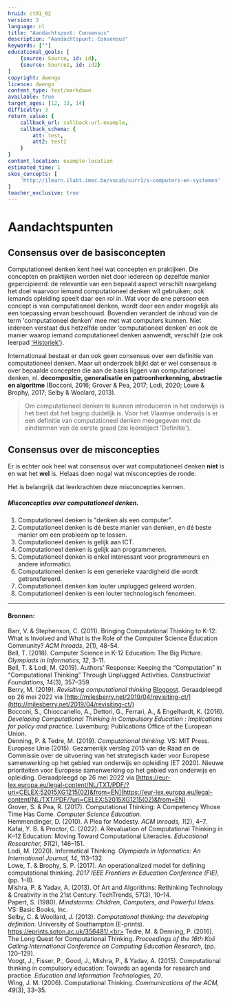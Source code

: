 ```yaml
---
hruid: ct01_02
version: 3
language: nl
title: "Aandachtspunt: Consensus"
description: "Aandachtspunt: Consensus"
keywords: [""]
educational_goals: [
    {source: Source, id: id}, 
    {source: Source2, id: id2}
]
copyright: dwengo
licence: dwengo
content_type: text/markdown
available: true
target_ages: [12, 13, 14]
difficulty: 3
return_value: {
    callback_url: callback-url-example,
    callback_schema: {
        att: test,
        att2: test2
    }
}
content_location: example-location
estimated_time: 1
skos_concepts: [
    'http://ilearn.ilabt.imec.be/vocab/curr1/s-computers-en-systemen'
]
teacher_exclusive: true
---
```

# Aandachtspunten

## Consensus over de basisconcepten

Computationeel denken kent heel wat concepten en praktijken. Die concepten en praktijken worden niet door iedereen op dezelfde manier gepercipieerd: de relevantie van een bepaald aspect verschilt naargelang het doel waarvoor iemand computationeel denken wil gebruiken; ook iemands opleiding speelt daar een rol in. Wat voor de ene persoon een concept is van computationeel denken, wordt door een ander mogelijk als een toepassing ervan beschouwd. Bovendien verandert de inhoud van de term 'computationeel denken' mee met wat computers kunnen. 
Niet iedereen verstaat dus hetzelfde onder ‘computationeel denken’ en ook de manier waarop iemand computationeel denken aanwendt, verschilt (zie ook leerpad ['Historiek'](https://www.dwengo.org/learning-path.html?hruid=ct7_historiek&language=nl&te=true&source_page=%2Fcomputational_thinking%2F&source_title=%20Computationeel%20Denken#ct_historiek1;nl;3)). 

Internationaal bestaat er dan ook geen consensus over een definitie van computationeel denken. Maar uit onderzoek blijkt dat er wel consensus is over bepaalde concepten die aan de basis liggen van computationeel denken, nl. **decompositie, generalisatie en patroonherkenning, abstractie en algoritme** (Bocconi, 2016; Grover & Pea, 2017; Lodi, 2020; Lowe & Brophy, 2017; Selby & Woolard, 2013). 

> Om computationeel denken te kunnen introduceren in het onderwijs is het best dat het begrip duidelijk is. Voor het Vlaamse onderwijs is er een definitie van computationeel denken meegegeven met de eindtermen van de eerste graad (zie leerobject 'Definitie').

## Consensus over de misconcepties

Er is echter ook heel wat consensus over wat computationeel denken **niet** is en wat het **wel** is. Helaas doen nogal wat misconcepties de ronde. 

Het is belangrijk dat leerkrachten deze misconcepties kennen.

<div class="alert alert-box alert-danger">
    <strong><h5>Misconcepties over computationeel denken.</h5></strong>
    <ol>
        <li>Computationeel denken is "denken als een computer".</li>
        <li>Computationeel denken is dé beste manier van denken, en dé beste manier om een probleem op te lossen.</li>
        <li>Computationeel denken is gelijk aan ICT.</li>
        <li>Computationeel denken is gelijk aan programmeren.</li>
        <li>Computationeel denken is enkel interessant voor programmeurs en andere informatici.</li>  
        <li>Computationeel denken is een generieke vaardigheid die wordt getransfereerd.</li>
        <li>Computationeel denken kan louter unplugged geleerd worden.</li>
        <li>Computationeel denken is een louter technologisch fenomeen.</li>
    </ol>
</div>

---

#### Bronnen: 
Barr, V. & Stephenson, C. (2011). Bringing Computational Thinking to K-12: What is Involved and What is the Role of the Computer Science Education Community? *ACM
Inroads*, 2(1), 48-54.<br>
Bell, T. (2018). Computer Science in K-12 Education: The Big Picture. *Olympiads in Informatics, 12*, 3-11.<br>
Bell, T. & Lodi, M. (2019). Authors’ Response: Keeping the “Computation” in “Computational Thinking” Through Unplugged Activities. *Constructivist Foundations, 14*(3),
357–359.<br>
Berry, M. (2019). *Revisiting computational thinking* [Blogpost](http://milesberry.net/2019/04/revisiting-ct/). Geraadpleegd op 26 mei 2022 via [http://milesberry.net/2019/04/revisiting-ct/](http://milesberry.net/2019/04/revisiting-ct/)<br>
Bocconi, S., Chioccariello, A., Dettori, G., Ferrari, A., & Engelhardt, K. (2016). *Developing Computational Thinking in Compulsory Education : Implications for policy and practice.* Luxemburg: Publications Office of the European Union.<br>
Denning, P. & Tedre, M. (2019). *Computational thinking.* VS: MIT Press.<br>
Europese Unie (2015). Gezamenlijk verslag 2015 van de Raad en de Commissie over de uitvoering van het strategisch kader voor Europese samenwerking op het gebied van onderwijs en opleiding (ET 2020). Nieuwe prioriteiten voor Europese samenwerking op het gebied van onderwijs en opleiding. Geraadpleegd op 26 mei 2022 via [https://eur-lex.europa.eu/legal-content/NL/TXT/PDF/?uri=CELEX:52015XG1215(02)&from=EN](https://eur-lex.europa.eu/legal-content/NL/TXT/PDF/?uri=CELEX:52015XG1215(02)&from=EN)<br>
Grover, S. & Pea, R. (2017). Computational Thinking: A Competency Whose Time Has Come. *Computer Science Education.*<br>
Hemmendinger, D. (2010). A Plea for Modesty. *ACM Inroads, 1*(2), 4–7.<br>
Kafai, Y. B. & Proctor, C. (2022). A Revaluation of Computational Thinking in K–12 Education: Moving Toward Computational Literacies. *Educational Researcher, 51*(2),
146–151.<br>
Lodi, M. (2020). Informatical Thinking. *Olympiads in Informatics: An International Journal, 14*, 113–132.<br>
Lowe, T. & Brophy, S. P. (2017). An operationalized model for defining computational thinking. *2017 IEEE Frontiers in Education Conference (FIE)*, (pp. 1–8).<br>
Mishra, P. & Yadav, A. (2013). Of Art and Algorithms: Rethinking Technology & Creativity in the 21st Century. TechTrends, 57(3), 10–14.<br>
Papert, S. (1980). *Mindstorms: Children, Computers, and Powerful Ideas.* VS: Basic Books, Inc.<br>
Selby, C. & Woollard, J. (2013). *Computational thinking: the developing definition*. University of Southampton (E-prints). https://eprints.soton.ac.uk/356481/.<br>
Tedre, M. & Denning, P. (2016). The Long Quest for Computational Thinking. *Proceedings of the 16th Koli Calling International Conference on Computing Education Research*, (pp. 120–129).<br>
Voogt, J., Fisser, P., Good, J., Mishra, P., & Yadav, A. (2015). Computational thinking in compulsory education: Towards an agenda for research and practice. *Education and Information Technologies, 20*.<br>
Wing, J. M. (2006). Computational Thinking. *Communications of the ACM, 49*(3), 33–35.
